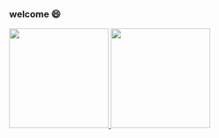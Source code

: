 ### welcome :smile:

<p align="left">
<a href="https://github.com/rangercyh">
  <img height="180em" src="https://github-readme-stats-rho-three-22.vercel.app/api/top-langs/?username=rangercyh&layout=compact&langs_count=8&theme=algolia"/>
  <img height="180em" src="https://github-readme-stats-rho-three-22.vercel.app/api?username=rangercyh&show_icons=true&theme=algolia&include_all_commits=true&count_private=true"/>
</a>
</p>
